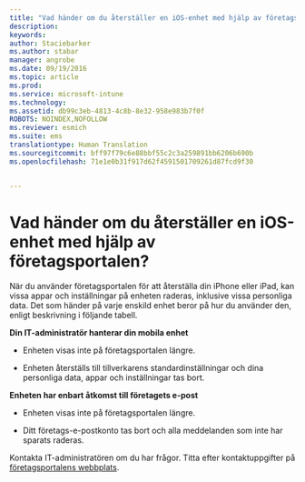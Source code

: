 ```yaml
---
title: "Vad händer om du återställer en iOS-enhet med hjälp av företagsportalen? Microsoft Intune"
description: 
keywords: 
author: Staciebarker
ms.author: stabar
manager: angrobe
ms.date: 09/19/2016
ms.topic: article
ms.prod: 
ms.service: microsoft-intune
ms.technology: 
ms.assetid: db99c3eb-4813-4c8b-8e32-958e983b7f0f
ROBOTS: NOINDEX,NOFOLLOW
ms.reviewer: esmich
ms.suite: ems
translationtype: Human Translation
ms.sourcegitcommit: bff97f79c6e88bbf55c2c3a259891bb6206b690b
ms.openlocfilehash: 71e1e0b31f917d62f4591501709261d87fcd9f30


---
```



# Vad händer om du återställer en iOS-enhet med hjälp av företagsportalen?

När du använder företagsportalen för att återställa din iPhone eller iPad, kan vissa appar och inställningar på enheten raderas, inklusive vissa personliga data. Det som händer på varje enskild enhet beror på hur du använder den, enligt beskrivning i följande tabell.

**Din IT-administratör hanterar din mobila enhet**

-   Enheten visas inte på företagsportalen längre.

-   Enheten återställs till tillverkarens standardinställningar och dina personliga data, appar och inställningar tas bort.

**Enheten har enbart åtkomst till företagets e-post**

-   Enheten visas inte på företagsportalen längre.

-   Ditt företags-e-postkonto tas bort och alla meddelanden som inte har sparats raderas.

Kontakta IT-administratören om du har frågor. Titta efter kontaktuppgifter på [företagsportalens webbplats](http://portal.manage.microsoft.com).





<!--HONumber=Sep16_HO3-->


